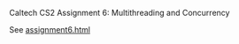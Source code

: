 Caltech CS2 Assignment 6: Multithreading and Concurrency

See [assignment6.html](http://htmlpreview.github.io/?https://github.com/caltechcs2/concurrency/blob/master/assignment6.html)
